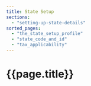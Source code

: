 ```yaml
---
title: State Setup
sections:
  - "setting-up-state-details"
sorted_pages:
  - "the_state_setup_profile"
  - "state_code_and_id"
  - "tax_applicability"
---
```

# {{page.title}}
